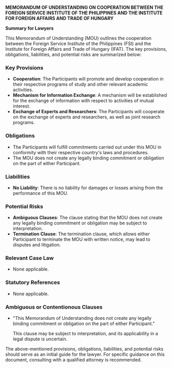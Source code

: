 **MEMORANDUM OF UNDERSTANDING ON COOPERATION BETWEEN THE FOREIGN SERVICE INSTITUTE OF THE PHILIPPINES AND THE INSTITUTE FOR FOREIGN AFFAIRS AND TRADE OF HUNGARY**

**Summary for Lawyers**

This Memorandum of Understanding (MOU) outlines the cooperation between the Foreign Service Institute of the Philippines (FSI) and the Institute for Foreign Affairs and Trade of Hungary (IFAT). The key provisions, obligations, liabilities, and potential risks are summarized below:

### Key Provisions

*   **Cooperation**: The Participants will promote and develop cooperation in their respective programs of study and other relevant academic activities.
*   **Mechanism for Information Exchange**: A mechanism will be established for the exchange of information with respect to activities of mutual interest.
*   **Exchange of Experts and Researchers**: The Participants will cooperate on the exchange of experts and researchers, as well as joint research programs.

### Obligations

*   The Participants will fulfill commitments carried out under this MOU in conformity with their respective country's laws and procedures.
*   The MOU does not create any legally binding commitment or obligation on the part of either Participant.

### Liabilities

*   **No Liability**: There is no liability for damages or losses arising from the performance of this MOU.

### Potential Risks

*   **Ambiguous Clauses**: The clause stating that the MOU does not create any legally binding commitment or obligation may be subject to interpretation.
*   **Termination Clause**: The termination clause, which allows either Participant to terminate the MOU with written notice, may lead to disputes and litigation.

### Relevant Case Law

*   None applicable.

### Statutory References

*   None applicable.

### Ambiguous or Contentionous Clauses

*   "This Memorandum of Understanding does not create any legally binding commitment or obligation on the part of either Participant."

    This clause may be subject to interpretation, and its applicability in a legal dispute is uncertain.

The above-mentioned provisions, obligations, liabilities, and potential risks should serve as an initial guide for the lawyer. For specific guidance on this document, consulting with a qualified attorney is recommended.